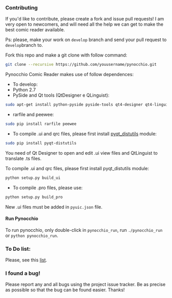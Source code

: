 ### Contributing

If you'd like to contribute, please create a fork and issue pull requests! I am
very open to newcomers, and will need all the help we can get to make the best
comic reader available.

Ps: please, make your work on `develop` branch and send your pull request to `develop`branch to.

Fork this repo and make a git clone with follow command:

```bash
git clone --recursive https://github.com/youusername/pynocchio.git
```

Pynocchio Comic Reader makes use of follow dependences:

* To develop:
* Python 2.7
* PySide and Qt tools (QtDesigner e QLinguist):

```bash
sudo apt-get install python-pyside pyside-tools qt4-designer qt4-linguist-tools qt4-dev-tools libqt4-sql-sqlite unrar-free
```

* rarfile and peewee:

```bash
sudo pip install rarfile peewee
```

* To compile .ui and qrc files, please first install [pyqt_distutils](https://github.com/ColinDuquesnoy/pyqt_distutils) module:

```bash
sudo pip install pyqt-distutils
```

You need of Qt Designer to open and edit .ui view files and QtLinguist to
translate .ts files.

To compile .ui and qrc files, please first install pyqt_distutils module:

```bash
python setup.py build_ui
```

* To compile .pro files, please use:

```bash
python setup.py build_pro
```

New .ui files must be added in `pyuic.json` file.

#### Run Pynocchio
 To run pynocchio, only double-click in `pynocchio_run`, run `./pynocchio_run` or `python pynocchio_run`.

### To Do list:

Please, see this [list](https://github.com/mstuttgart/pynocchio/issues/21).

### I found a bug!

Please report any and all bugs using the project issue
tracker. Be as precise as possible so that the bug can be found easier. Thanks!
